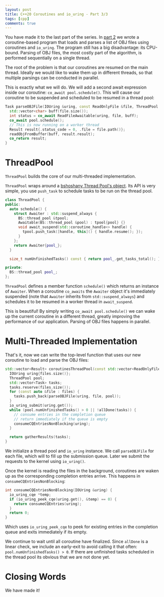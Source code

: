 ```yaml
---
layout: post
title: C++20 Coroutines and io_uring - Part 3/3
tags: [cpp]
comments: true
---
```


You have made it to the last part of the series. In [part 2]() we wrote a coroutine-based program that loads and parses a list of OBJ files using coroutines and `io_uring`. The program still has a big disadvantage: its CPU-bound. Parsing of OBJ files, the most costly part of the algorithm, is performed sequentially on a single thread.

The root of the problem is that our coroutines are resumed on the main thread. Ideally we would like to wake them up in different threads, so that multiple parsings can be conducted in parallel.

This is exactly what we will do. We will add a second await expression inside our coroutine: `co_await pool.schedule()`. This will cause our coroutine to be suspended and scheduled to be resumed in a thread pool:

```cpp
Task parseOBJFile(IOUring &uring, const ReadOnlyFile &file, ThreadPool &pool) {
  std::vector<char> buff(file.size());
  int status = co_await ReadFileAwaitable(uring, file, buff);
  co_await pool.schedule();
  // This is now running on a worker thread
  Result result{.status_code = 0, .file = file.path()};
  readObjFromBuffer(buff, result.result);
  co_return result;
}
```

# ThreadPool

`ThreadPool` builds the core of our multi-threaded implementation.

`ThreadPool` wraps around a [bshoshany Thread Pool's object](https://github.com/bshoshany/thread-pool). Its API is very simple, you use `push_task` to schedule tasks to be run on the thread pool.

```cpp
class ThreadPool {
public:
  auto schedule() {
    struct Awaiter : std::suspend_always {
      BS::thread_pool &tpool;
      Awaitable(BS::thread_pool &pool) : tpool{pool} {}
      void await_suspend(std::coroutine_handle<> handle) {
        tpool.push_task([handle, this]() { handle.resume(); });
      }
    };
    return Awaiter{pool_};
  }

  size_t numUnfinishedTasks() const { return pool_.get_tasks_total(); }

private:
  BS::thread_pool pool_;
};

```

`ThreadPool` defines a member function `schedule()` which returns an instance of `Awaiter`.
When a coroutine `co_awaits` the `Awaiter` object it's immediately suspended (note that `Awaiter` inherits from `std::suspend_always`) and schedules it to be resumed in a worker thread in `await_suspend`.

This is beautiful! By simply writing `co_await pool.schedule()` we can wake up the current coroutine in a different thread, greatly improving the performance of our application. Parsing of OBJ files happens in parallel.

# Multi-Threaded Implementation

That's it, now we can write the top-level function that uses our new coroutine to load and parse the OBJ files:

```cpp
std::vector<Result> coroutinesThreadPool(const std::vector<ReadOnlyFile> &files) {
  IOUring uring{files.size()};
  ThreadPool pool;
  std::vector<Task> tasks;
  tasks.reserve(files.size());
  for (const auto &file : files) {
    tasks.push_back(parseOBJFile(uring, file, pool));
  }
  io_uring_submit(uring.get());
  while (pool.numUnfinishedTasks() > 0 || !allDone(tasks)) {
    // consume entries in the completion queue
    // return immediately if the queue is empty
    consumeCQEntriesNonBlocking(uring);
  }

  return gatherResults(tasks);
}
```

We initialize a thread pool and `io_uring` instance. We call `parseOBJFile` for each file, which will to fill up the submission queue. Later we submit the requests to the kernel using `io_uring()`.

Once the kernel is reading the files in the background, coroutines are waken up as the corresponding completion entries arrive. This happens in `consumeCQEntriesNonBlocking`:

```cpp
int consumeCQEntriesNonBlocking(IOUring &uring) {
  io_uring_cqe *temp;
  if (io_uring_peek_cqe(uring.get(), &temp) == 0) {
    return consumeCQEntries(uring);
  }
  return 0;
}
```

Which uses `io_uring_peek_cqe` to peek for existing entries in the completion queue and exits immediately if its empty. 

We continue to wait until all coroutine have finalized. Since `allDone` is a linear check, we include an early-exit to avoid calling it that often: `pool.numUnfinishedTasks() > 0`. If there are unfinished tasks scheduled in the thread pool its obvious that we are not done yet.

# Closing Words

We have made it!
